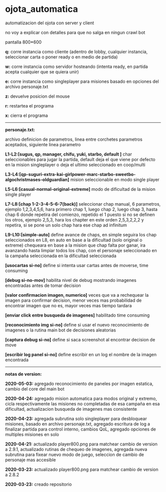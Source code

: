 # ojota_automatica
automatizacion del ojota con server y client

no voy a explicar con detalles para que no salga en ningun crawl bot

pantalla 800*600

**q:** corre instancia como cliente (adentro de lobby, cualquier instancia, seleccionar carta o poner ready o en medio de partida)

**w:** corre instancia como servidor hosteando (intenta ready, en partida acepta cualquier que se quiera unir)

**e:** corre instancia como singleplayer para misiones basado en opciones del archivo personaje.txt

**z:** devuelve posicion del mouse

**r:** restartea el programa

**x:** cierra el programa

---

**personaje.txt:**

archivo definicion de parametros, linea entre corchetes parametros aceptados, siguiente linea parametro

**L1-L2:[sugus, qp, manager, chifu, yuki, starbo, default ]** char seleccionables para jugar la partida, default deja el que viene por defecto en la mision singleplayer o deja el ultimo seleccionado en coop/multi

**L3-L4:[qp-suguri-extra-kai-girlpower-marc-starbo-sweetbo-algochristmases-oldguardian]** mision seleccionable en modo single player

**L5-L6:[casual-normal-original-extreme]** modo de dificultad de la mision single player

**L7-L8:[chap 1-2-3-4-5-6-7(back)]** seleccionar chap manual, 6 parametros, ejemplo 1,2,3,4,5,6, hara primero chap 1, luego chap 2, luego chap 3, hasta chap 6 donde repetira del comienzo, repetido el 1 puesto si no se definen los otros, ejemplo 2,5,3, hara los chapter en este orden 2,5,3,2,2,2 y repetira, si se pone un solo chap hara ese chap ad infinitum

**L9-L10:[simple-auto]** define avance de chaps, en simple seguira los chap seleccionados en L8, en auto en base a la dificultad (solo original o extreme) chequeara en base a la mision que chap falta por ganar, ira avanzando hasta limpiar todos los chap, con el personaje seleccionado en la campaña seleccionada en la dificultad seleccionada

**[usocartas si-no]** define si intenta usar cartas antes de moverse, time consuming

**[debug si-no-mov]** habilita nivel de debug mostrando imagenes encontradas antes de tomar decision

**[valor confirmacion imagen, numerico]** veces que va a rechequear la imagen para confirmar decision, menor veces mas probabilidad de encontrar imagen que no es, mayor veces mas tiempo tardara

**[enviar click entre busqueda de imagenes]** habilitado time consuming

**[reconocimiento img si-no]** define si usar el nuevo reconocimiento de imagenes o la rutina main bot de decisiones aleatorias

**[captura debug si-no]** define si saca screenshot al encontrar decision de move

**[escribir log panel si-no]** define escribir en un log el nombre de la imagen encontrada

---

**notas de version:**

**2020-05-03:** agregado reconocimiento de paneles por imagen estatica, cambio del core del main bot

**2020-04-24:** agregado mision automatica para modos original y extremo, cicla respectivamente las misiones no completadas de esa campaña en esa dificultad, actualizacion busqueda de imagenes mas consistente

**2020-04-23:** agregada subrutina solo singleplayer para desbloquear misiones, basado en archivo personaje.txt, agregado escritura de log a finalizar partida para control interno, cambios QoL, agregado opciones de multiples misiones en solo

**2020-04-21:** actualizado player800.png para matchear cambio de version a 2.9.1, actualizado rutinas de chequeo de imagenes, agregada nueva subrutina para fixear nuevo modo de juego, seleccion de cambio de personaje mas accesible

**2020-03-23:** actualizado player800.png para matchear cambio de version a 2.8.2

**2020-03-23:** creado repositorio
